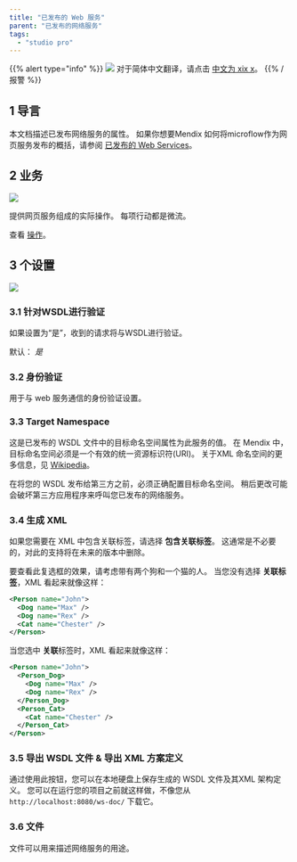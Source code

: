 ```yaml
---
title: "已发布的 Web 服务"
parent: "已发布的网络服务"
tags:
  - "studio pro"
---
```


{{% alert type="info" %}}
<img src="attachments/chinese-translation/china.png" style="display: inline-block; margin: 0" /> 对于简体中文翻译，请点击 [中文为 xix x](https://cdn.mendix.tencent-cloud.com/documentation/refguide8/published-web-service.pdf)。
{{% /报警 %}}

## 1 导言

本文档描述已发布网络服务的属性。 如果你想要Mendix 如何将microflow作为网页服务发布的概括，请参阅 [已发布的 Web Services](published-web-services)。

## 2 业务

![](attachments/16713702/16843888.png)

提供网页服务组成的实际操作。 每项行动都是微流。

查看 [操作](operations)。

## 3 个设置

![](attachments/16713702/16843887.png)

### 3.1 针对WSDL进行验证

如果设置为“是”，收到的请求将与WSDL进行验证。

默认： *是*

### 3.2 身份验证

用于与 web 服务通信的身份验证设置。

### 3.3 Target Namespace

这是已发布的 WSDL 文件中的目标命名空间属性为此服务的值。 在 Mendix 中，目标命名空间必须是一个有效的统一资源标识符(URI)。 关于XML 命名空间的更多信息，见 [Wikipedia](http://en.wikipedia.org/wiki/XML_namespace)。

在将您的 WSDL 发布给第三方之前，必须正确配置目标命名空间。 稍后更改可能会破坏第三方应用程序来呼叫您已发布的网络服务。

### 3.4 生成 XML

如果您需要在 XML 中包含关联标签，请选择 **包含关联标签**。 这通常是不必要的，对此的支持将在未来的版本中删除。

要查看此复选框的效果，请考虑带有两个狗和一个猫的人。 当您没有选择 **关联标签**，XML 看起来就像这样：

```xml
<Person name="John">
  <Dog name="Max" />
  <Dog name="Rex" />
  <Cat name="Chester" />
</Person>
```

当您选中 **关联**标签时，XML 看起来就像这样：

```xml
<Person name="John">
  <Person_Dog>
    <Dog name="Max" />
    <Dog name="Rex" />
  </Person_Dog>
  <Person_Cat>
    <Cat name="Chester" />
  </Person_Cat> 
</Person>
```

### 3.5 导出 WSDL 文件 & 导出 XML 方案定义

通过使用此按钮，您可以在本地硬盘上保存生成的 WSDL 文件及其XML 架构定义。 您可以在运行您的项目之前就这样做，不像您从 `http://localhost:8080/ws-doc/` 下载它。

### 3.6 文件

文件可以用来描述网络服务的用途。
